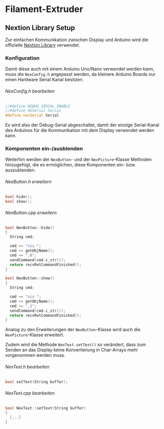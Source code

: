 # Filament-Extruder

## Nextion Library Setup

Zur einfachen Kommunikation zwischen Display und Arduino wird die offizielle 
[Nextion Library](https://github.com/itead/ITEADLIB_Arduino_Nextion) verwendet.

### Konfiguration

Damit diese auch mit einem Arduino Uno/Nano verwendet werden kann, muss die 
`NexConfig.h` angepasst werden, da kleinere Arduino Boards nur einen Hardware Serial Kanal 
besitzen.

###### NexConfig.h bearbeiten
```c++
//#define DEBUG_SERIAL_ENABLE
//#define dbSerial Serial
#define nexSerial Serial
```

Es wird also der Debug-Serial abgeschaltet, damit der einzige Serial-Kanal des Arduinos für 
die Kommunikation mit dem Display verwendet werden kann.

### Komponenten ein-/ausblenden

Weiterhin werden der `NexButton`- und der `NexPicture`-Klasse Methoden hinzugefügt, die es
ermöglichen, diese Komponenten ein- bzw. auszublenden.

###### NexButton.h erweitern
```c++
bool hide();
bool show();
```

###### NexButton.cpp erweitern
```c++
bool NexButton::hide()
{
  String cmd;

  cmd += "vis ";
  cmd += getObjName();
  cmd += ",0";
  sendCommand(cmd.c_str());
  return recvRetCommandFinished();
}

bool NexButton::show()
{
  String cmd;

  cmd += "vis ";
  cmd += getObjName();
  cmd += ",1";
  sendCommand(cmd.c_str());
  return recvRetCommandFinished();
}
```

Analog zu den Erweiterungen der `NexButton`-Klasse wird auch die `NexPicture`-Klasse erweitert.

Zudem wird die Methode `NexText.setText()` so verändert, dass zum Senden an das Display keine 
Konvertierung in Char-Arrays mehr vorgenommen werden muss.

###### NexText.h bearbeiten
```c++
bool setText(String buffer);   
```

###### NexText.cpp bearbeiten
```c++
bool NexText::setText(String buffer)
{
  [...]  
}
```
